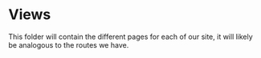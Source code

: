 # Views
This folder will contain the different pages for each of our site, it will
likely be analogous to the routes we have.